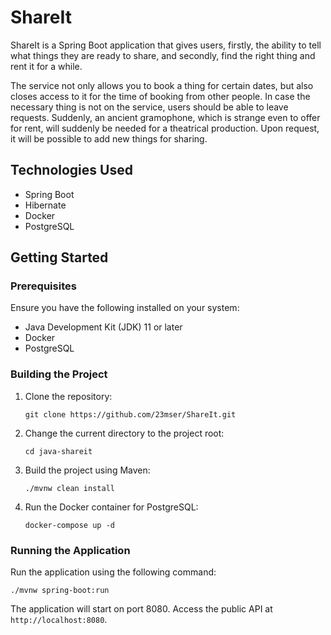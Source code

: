 # ShareIt

ShareIt is a Spring Boot application that gives users, firstly, the ability to
tell what things they are ready to share, and secondly, find the right thing and
rent it for a while.

The service not only allows you to book a thing for certain dates, but also
closes access to it for the time of booking from other people. In case the
necessary thing is not on the service, users should be able to leave requests.
Suddenly, an ancient gramophone, which is strange even to offer for rent, will
suddenly be needed for a theatrical production. Upon request, it will be
possible to add new things for sharing.

## Technologies Used

- Spring Boot
- Hibernate
- Docker
- PostgreSQL

## Getting Started

### Prerequisites

Ensure you have the following installed on your system:

- Java Development Kit (JDK) 11 or later
- Docker
- PostgreSQL

### Building the Project

1. Clone the repository:

   `git clone https://github.com/23mser/ShareIt.git`

2. Change the current directory to the project root:

   `cd java-shareit`

3. Build the project using Maven:

   `./mvnw clean install`

4. Run the Docker container for PostgreSQL:

   `docker-compose up -d`

### Running the Application

Run the application using the following command:

`./mvnw spring-boot:run`

The application will start on port 8080. Access the public API at
`http://localhost:8080`.
